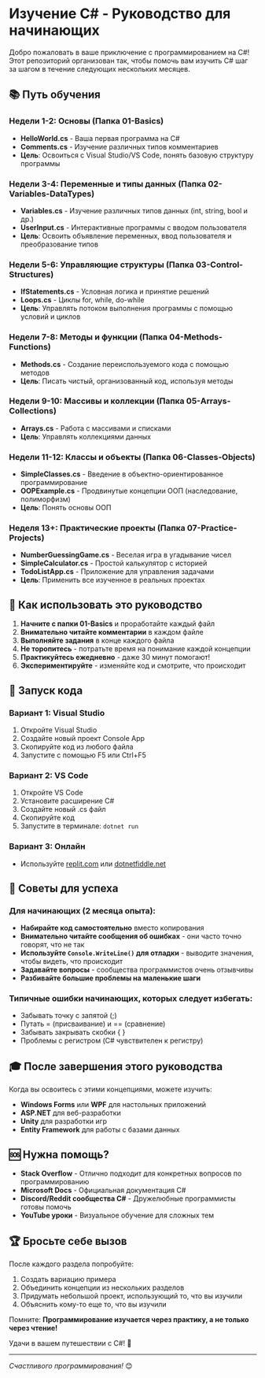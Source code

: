 # Изучение C# - Руководство для начинающих

Добро пожаловать в ваше приключение с программированием на C#! Этот репозиторий организован так, чтобы помочь вам изучить C# шаг за шагом в течение следующих нескольких месяцев.

## 📚 Путь обучения

### Недели 1-2: Основы (Папка 01-Basics)
- **HelloWorld.cs** - Ваша первая программа на C#
- **Comments.cs** - Изучение различных типов комментариев
- **Цель**: Освоиться с Visual Studio/VS Code, понять базовую структуру программы

### Недели 3-4: Переменные и типы данных (Папка 02-Variables-DataTypes)
- **Variables.cs** - Изучение различных типов данных (int, string, bool и др.)
- **UserInput.cs** - Интерактивные программы с вводом пользователя
- **Цель**: Освоить объявление переменных, ввод пользователя и преобразование типов

### Недели 5-6: Управляющие структуры (Папка 03-Control-Structures)
- **IfStatements.cs** - Условная логика и принятие решений
- **Loops.cs** - Циклы for, while, do-while
- **Цель**: Управлять потоком выполнения программы с помощью условий и циклов

### Недели 7-8: Методы и функции (Папка 04-Methods-Functions)
- **Methods.cs** - Создание переиспользуемого кода с помощью методов
- **Цель**: Писать чистый, организованный код, используя методы

### Недели 9-10: Массивы и коллекции (Папка 05-Arrays-Collections)
- **Arrays.cs** - Работа с массивами и списками
- **Цель**: Управлять коллекциями данных

### Недели 11-12: Классы и объекты (Папка 06-Classes-Objects)
- **SimpleClasses.cs** - Введение в объектно-ориентированное программирование
- **OOPExample.cs** - Продвинутые концепции ООП (наследование, полиморфизм)
- **Цель**: Понять основы ООП

### Неделя 13+: Практические проекты (Папка 07-Practice-Projects)
- **NumberGuessingGame.cs** - Веселая игра в угадывание чисел
- **SimpleCalculator.cs** - Простой калькулятор с историей
- **TodoListApp.cs** - Приложение для управления задачами
- **Цель**: Применить все изученное в реальных проектах

## 🎯 Как использовать это руководство

1. **Начните с папки 01-Basics** и проработайте каждый файл
2. **Внимательно читайте комментарии** в каждом файле
3. **Выполняйте задания** в конце каждого файла
4. **Не торопитесь** - потратьте время на понимание каждой концепции
5. **Практикуйтесь ежедневно** - даже 30 минут помогают!
6. **Экспериментируйте** - изменяйте код и смотрите, что происходит

## 🔧 Запуск кода

### Вариант 1: Visual Studio
1. Откройте Visual Studio
2. Создайте новый проект Console App
3. Скопируйте код из любого файла
4. Запустите с помощью F5 или Ctrl+F5

### Вариант 2: VS Code
1. Откройте VS Code
2. Установите расширение C#
3. Создайте новый .cs файл
4. Скопируйте код
5. Запустите в терминале: `dotnet run`

### Вариант 3: Онлайн
- Используйте [replit.com](https://replit.com) или [dotnetfiddle.net](https://dotnetfiddle.net)

## 📝 Советы для успеха

### Для начинающих (2 месяца опыта):
- **Набирайте код самостоятельно** вместо копирования
- **Внимательно читайте сообщения об ошибках** - они часто точно говорят, что не так
- **Используйте `Console.WriteLine()` для отладки** - выводите значения, чтобы видеть, что происходит
- **Задавайте вопросы** - сообщества программистов очень отзывчивы
- **Разбивайте большие проблемы на маленькие шаги**

### Типичные ошибки начинающих, которых следует избегать:
- Забывать точку с запятой (;)
- Путать = (присваивание) и == (сравнение)
- Забывать закрывать скобки { }
- Проблемы с регистром (C# чувствителен к регистру)

## 🎓 После завершения этого руководства

Когда вы освоитесь с этими концепциями, можете изучить:
- **Windows Forms** или **WPF** для настольных приложений
- **ASP.NET** для веб-разработки
- **Unity** для разработки игр
- **Entity Framework** для работы с базами данных

## 🆘 Нужна помощь?

- **Stack Overflow** - Отлично подходит для конкретных вопросов по программированию
- **Microsoft Docs** - Официальная документация C#
- **Discord/Reddit сообщества C#** - Дружелюбные программисты готовы помочь
- **YouTube уроки** - Визуальное обучение для сложных тем

## 🏆 Бросьте себе вызов

После каждого раздела попробуйте:
1. Создать вариацию примера
2. Объединить концепции из нескольких разделов
3. Придумать небольшой проект, использующий то, что вы изучили
4. Объяснить кому-то еще то, что вы изучили

Помните: **Программирование изучается через практику, а не только через чтение!**

Удачи в вашем путешествии с C#! 🚀

---

*Счастливого программирования!* 😊
